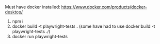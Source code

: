Must have docker installed: https://www.docker.com/products/docker-desktop/

1. npm i
2. docker build -t playwright-tests .  (some have had to use docker build -t playwright-tests ./)
3. docker run playwright-tests
